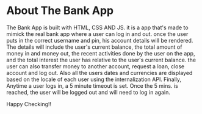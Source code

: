 # About The Bank App

The Bank App is built with HTML, CSS AND JS. it is a app that's made to mimick the real bank app where a user can log in and out. once the user puts in the correct username and pin, his account details will be rendered. The details will include the user's current balance, the total amount of money in and money out, the recent activities done by the user on the app, and the total interest the user has relative to the user's current balance. the user can also transfer money to another account, request a loan, close account and log out. Also all the users dates and currencies are displayed based on the locale of each user using the internalization API. Finally, Anytime a user logs in, a 5 minute timeout is set. Once the 5 mins. is reached, the user will be logged out and will need to log in again.

Happy Checking!!
